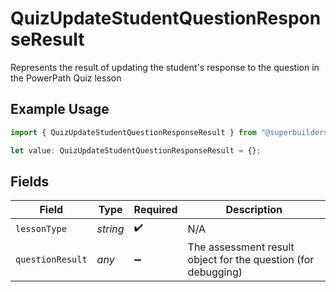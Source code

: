 # QuizUpdateStudentQuestionResponseResult

Represents the result of updating the student's response to the question in the PowerPath Quiz lesson

## Example Usage

```typescript
import { QuizUpdateStudentQuestionResponseResult } from "@superbuilders/powerpath/models/components";

let value: QuizUpdateStudentQuestionResponseResult = {};
```

## Fields

| Field                                                         | Type                                                          | Required                                                      | Description                                                   |
| ------------------------------------------------------------- | ------------------------------------------------------------- | ------------------------------------------------------------- | ------------------------------------------------------------- |
| `lessonType`                                                  | *string*                                                      | :heavy_check_mark:                                            | N/A                                                           |
| `questionResult`                                              | *any*                                                         | :heavy_minus_sign:                                            | The assessment result object for the question (for debugging) |